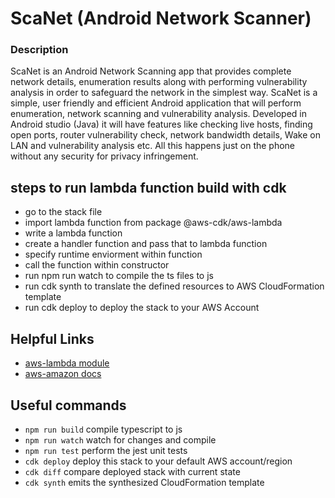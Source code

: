 # ScaNet (Android Network Scanner)


### Description

ScaNet is an Android Network Scanning app that provides complete network details, enumeration results along with performing vulnerability analysis in order to safeguard the network in the simplest way. ScaNet is a simple, user friendly and efficient Android application that will perform enumeration, network scanning and vulnerability analysis. Developed in Android studio (Java) it will have features like checking live hosts, finding open ports, router vulnerability check, network bandwidth details, Wake on LAN and vulnerability analysis etc. All this happens just on the phone without any security for privacy infringement. 

## steps to run lambda function build with cdk

- go to the stack file
- import lambda function from package @aws-cdk/aws-lambda
- write a lambda function
- create a handler function and pass that to lambda function
- specify runtime enviorment within function
- call the function within constructor
- run npm run watch to compile the ts files to js
- run cdk synth to translate the defined resources to AWS CloudFormation template
- run cdk deploy to deploy the stack to your AWS Account

## Helpful Links

- [aws-lambda module](https://docs.aws.amazon.com/cdk/api/v1/docs/aws-lambda-readme.html)
- [aws-amazon docs](https://aws.amazon.com/getting-started/hands-on/run-serverless-code/)

## Useful commands

- `npm run build` compile typescript to js
- `npm run watch` watch for changes and compile
- `npm run test` perform the jest unit tests
- `cdk deploy` deploy this stack to your default AWS account/region
- `cdk diff` compare deployed stack with current state
- `cdk synth` emits the synthesized CloudFormation template
